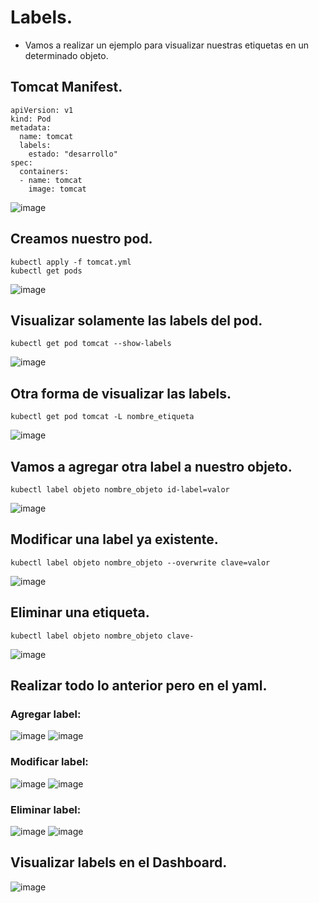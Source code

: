 # Labels.
- Vamos a realizar un ejemplo para visualizar nuestras etiquetas en un determinado objeto.
## Tomcat Manifest.
```
apiVersion: v1
kind: Pod
metadata:
  name: tomcat
  labels:
    estado: "desarrollo"
spec:
  containers:
  - name: tomcat
    image: tomcat
```
![image](https://github.com/user-attachments/assets/cc955953-6b92-4f35-a87e-25aa04ce5ef2)

## Creamos nuestro pod.
```
kubectl apply -f tomcat.yml
kubectl get pods
```
![image](https://github.com/user-attachments/assets/2fecc4dd-1ccf-4d73-a66d-0a0fbfbf0e38)

## Visualizar solamente las labels del pod.
```
kubectl get pod tomcat --show-labels
```
![image](https://github.com/user-attachments/assets/63d9f9df-dfa3-450c-a57f-245ae1cb17d1)

## Otra forma de visualizar las labels.
```
kubectl get pod tomcat -L nombre_etiqueta
```
![image](https://github.com/user-attachments/assets/55ba9583-59ac-4a97-a815-c2b7deb82307)

## Vamos a agregar otra label a nuestro objeto.
```
kubectl label objeto nombre_objeto id-label=valor
```
![image](https://github.com/user-attachments/assets/52978aee-8936-4779-9198-4e14411c3e7e)

## Modificar una label ya existente.
```
kubectl label objeto nombre_objeto --overwrite clave=valor
```
![image](https://github.com/user-attachments/assets/bbd6e28c-e042-406d-a9cd-16565ccc01d3)

## Eliminar una etiqueta.
```
kubectl label objeto nombre_objeto clave-
```
![image](https://github.com/user-attachments/assets/f19d3e7a-ec0c-4239-9fdc-ecbc04ab5f85)

## Realizar todo lo anterior pero en el yaml.
### Agregar label:
![image](https://github.com/user-attachments/assets/773e99cf-b00e-41c5-ba2d-a7680619a9fe)
![image](https://github.com/user-attachments/assets/cf532657-7a8b-43cd-ae70-2462094e12eb)

### Modificar label:
![image](https://github.com/user-attachments/assets/f171e365-136a-43be-a768-5af34e13c04b)
![image](https://github.com/user-attachments/assets/f14162e9-5fa9-4706-a107-7f6b769e01a3)

### Eliminar label:
![image](https://github.com/user-attachments/assets/435bb0d8-6006-43c3-a5c6-41676c9c6035)
![image](https://github.com/user-attachments/assets/e90518a0-0e38-4728-accd-311ac0893b0f)

## Visualizar labels en el Dashboard.
![image](https://github.com/user-attachments/assets/95be2471-234d-4059-b3f7-763f32e0fd97)

